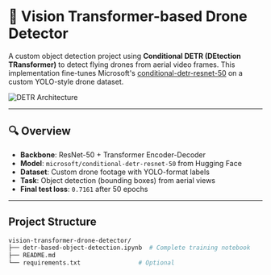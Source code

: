 # 🚁 Vision Transformer-based Drone Detector

A custom object detection project using **Conditional DETR (DEtection TRansformer)** to detect flying drones from aerial video frames. This implementation fine-tunes Microsoft's [conditional-detr-resnet-50](https://huggingface.co/microsoft/conditional-detr-resnet-50) on a custom YOLO-style drone dataset.

![DETR Architecture](https://github.com/facebookresearch/detectron2/blob/main/demo/output/DETR_architecture.png?raw=true)

---

## 🔍 Overview

- **Backbone**: ResNet-50 + Transformer Encoder-Decoder
- **Model**: `microsoft/conditional-detr-resnet-50` from Hugging Face
- **Dataset**: Custom drone footage with YOLO-format labels
- **Task**: Object detection (bounding boxes) from aerial views
- **Final test loss**: `0.7161` after 50 epochs

---

## Project Structure

```bash
vision-transformer-drone-detector/
├── detr-based-object-detection.ipynb  # Complete training notebook
├── README.md
└── requirements.txt                # Optional


